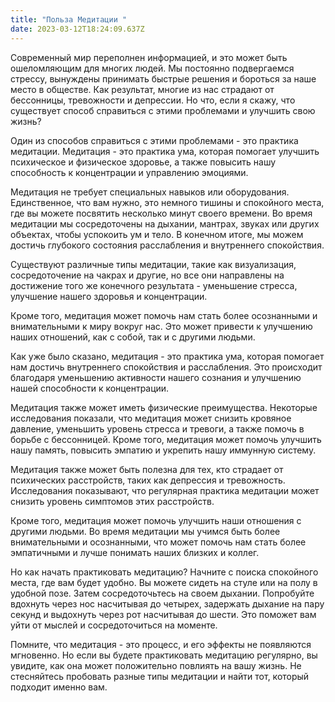 ```yaml
---
title: "Польза Медитации "
date: 2023-03-12T18:24:09.637Z
---
```

<!--StartFragment-->

Современный мир переполнен информацией, и это может быть ошеломляющим для многих людей. Мы постоянно подвергаемся стрессу, вынуждены принимать быстрые решения и бороться за наше место в обществе. Как результат, многие из нас страдают от бессонницы, тревожности и депрессии. Но что, если я скажу, что существует способ справиться с этими проблемами и улучшить свою жизнь?

Один из способов справиться с этими проблемами - это практика медитации. Медитация - это практика ума, которая помогает улучшить психическое и физическое здоровье, а также повысить нашу способность к концентрации и управлению эмоциями.

Медитация не требует специальных навыков или оборудования. Единственное, что вам нужно, это немного тишины и спокойного места, где вы можете посвятить несколько минут своего времени. Во время медитации мы сосредоточены на дыхании, мантрах, звуках или других объектах, чтобы успокоить ум и тело. В конечном итоге, мы можем достичь глубокого состояния расслабления и внутреннего спокойствия.

Существуют различные типы медитации, такие как визуализация, сосредоточение на чакрах и другие, но все они направлены на достижение того же конечного результата - уменьшение стресса, улучшение нашего здоровья и концентрации.

Кроме того, медитация может помочь нам стать более осознанными и внимательными к миру вокруг нас. Это может привести к улучшению наших отношений, как с собой, так и с другими людьми. 

Как уже было сказано, медитация - это практика ума, которая помогает нам достичь внутреннего спокойствия и расслабления. Это происходит благодаря уменьшению активности нашего сознания и улучшению нашей способности к концентрации.

Медитация также может иметь физические преимущества. Некоторые исследования показали, что медитация может снизить кровяное давление, уменьшить уровень стресса и тревоги, а также помочь в борьбе с бессонницей. Кроме того, медитация может помочь улучшить нашу память, повысить эмпатию и укрепить нашу иммунную систему.

Медитация также может быть полезна для тех, кто страдает от психических расстройств, таких как депрессия и тревожность. Исследования показывают, что регулярная практика медитации может снизить уровень симптомов этих расстройств.

Кроме того, медитация может помочь улучшить наши отношения с другими людьми. Во время медитации мы учимся быть более внимательными и осознанными, что может помочь нам стать более эмпатичными и лучше понимать наших близких и коллег.

Но как начать практиковать медитацию? Начните с поиска спокойного места, где вам будет удобно. Вы можете сидеть на стуле или на полу в удобной позе. Затем сосредоточьтесь на своем дыхании. Попробуйте вдохнуть через нос насчитывая до четырех, задержать дыхание на пару секунд и выдохнуть через рот насчитывая до шести. Это поможет вам уйти от мыслей и сосредоточиться на моменте.

Помните, что медитация - это процесс, и его эффекты не появляются мгновенно. Но если вы будете практиковать медитацию регулярно, вы увидите, как она может положительно повлиять на вашу жизнь. Не стесняйтесь пробовать разные типы медитации и найти тот, который подходит именно вам.

<!--EndFragment-->

<!--EndFragment-->